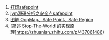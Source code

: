 1. [打印safepoint](https://mp.weixin.qq.com/s/KDUccdLALWdjNBrFjVR74Q)
2. [jvm源码分析之安全点safepoint](https://www.jianshu.com/p/c79c5e02ebe6)
3. [图解 OopMap、Safe Point、Safe Region](https://zhuanlan.zhihu.com/p/441867302)
4. [简述 Stop-The-World 的实现原理]https://zhuanlan.zhihu.com/p/437061486)
